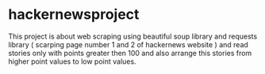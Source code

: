 # hackernewsproject
This project is about web scraping using beautiful soup library and requests library ( scarping page number 1 and 2 of hackernews website ) and read stories only with points greater then 100 and also arrange this stories from higher point values to low point values.
